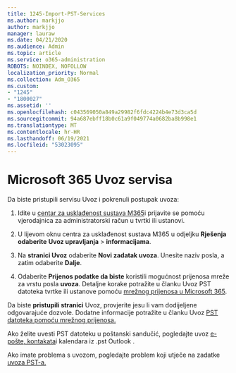 ```yaml
---
title: 1245-Import-PST-Services
ms.author: markjjo
author: markjjo
manager: lauraw
ms.date: 04/21/2020
ms.audience: Admin
ms.topic: article
ms.service: o365-administration
ROBOTS: NOINDEX, NOFOLLOW
localization_priority: Normal
ms.collection: Adm_O365
ms.custom:
- "1245"
- "1800027"
ms.assetid: ''
ms.openlocfilehash: c043569050a849a29982f6fdc4224b4e73d3ca5d
ms.sourcegitcommit: 94a687ebff18b0c61a9f049774a0682ba8b998e1
ms.translationtype: MT
ms.contentlocale: hr-HR
ms.lasthandoff: 06/19/2021
ms.locfileid: "53023095"
---
```

# <a name="microsoft-365-import-service"></a>Microsoft 365 Uvoz servisa

Da biste pristupili servisu Uvoz i pokrenuli postupak uvoza:

1. Idite u [centar za usklađenost sustava M365](https://compliance.microsoft.com/)i prijavite se pomoću vjerodajnica za administratorski račun u tvrtki ili ustanovi.

1. U lijevom oknu centra za usklađenost sustava M365 u odjeljku **Rješenja odaberite** **Uvoz upravljanja**  >  **informacijama**.

1. Na **stranici Uvoz** odaberite **Novi zadatak uvoza**. Unesite naziv posla, a zatim odaberite **Dalje**.

1. Odaberite **Prijenos podatke da biste** koristili mogućnost prijenosa mreže za vrstu posla **uvoza**. Detaljne korake potražite u članku Uvoz PST datoteka tvrtke ili ustanove pomoću [mrežnog prijenosa u Microsoft 365](/compliance/use-network-upload-to-import-pst-files).

Da biste **pristupili stranici** Uvoz, provjerite jesu li vam dodijeljene odgovarajuće dozvole. Dodatne informacije potražite u članku Uvoz [PST datoteka pomoću mrežnog prijenosa.](/microsoft-365/compliance/importing-pst-files-to-office-365#using-network-upload-to-import-pst-files)

Ako želite uvesti PST datoteku u poštanski sandučić, pogledajte uvoz [e-pošte, kontakata](https://support.office.com/article/import-email-contacts-and-calendar-from-an-outlook-pst-file-431a8e9a-f99f-4d5f-ae48-ded54b3440ac)i kalendara iz .pst Outlook .

Ako imate problema s uvozom, pogledajte problem koji utječe na zadatke [uvoza PST-a.](/office365/troubleshoot/pst-import-service/issues-with-pst-import-job)

